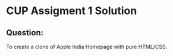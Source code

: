 # CUP Assigment 1 Solution

## Question:

To create a clone of Apple India Homepage with pure HTML/CSS.
